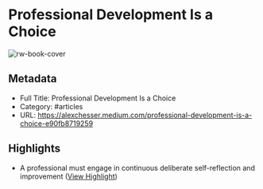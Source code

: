 # Professional Development Is a Choice

![rw-book-cover](https://miro.medium.com/max/1200/1*QpYK-Ra29Yw6RMcP1LB7yw.jpeg)

## Metadata
- Full Title: Professional Development Is a Choice
- Category: #articles
- URL: https://alexchesser.medium.com/professional-development-is-a-choice-e90fb8719259

## Highlights
- A professional must engage in continuous deliberate self-reflection and improvement ([View Highlight](https://read.readwise.io/read/01h9dwr10z0jgb7q0nh4xbheea))
